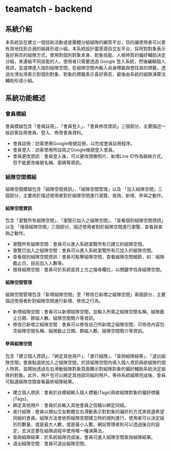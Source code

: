 # teamatch - backend
## 系統介紹
本系統旨在建立一個協助活動或是團體分組組隊的網頁平台，目的讓使用者可以更有效地找到合適的組員形成小組。本系統設計靈感源自交友平台，採用對對象表示喜好與否的組隊方式，使用對個別對象本身、對象技能、人格特質的偏好輔助決定分組，來連結不同技能的人。使用者只需要透過 Google 登入系統，然後編輯個人資訊，並選擇進入個別組隊空間，在組隊空間內輸入自身標籤與想找尋的標籤，透過左滑右滑表示對個別對象、對象的標籤表示喜好與否，最後由系統的組隊演算法輔助形成小組。

## 系統功能概述
### 會員模組
會員模組包含「會員註冊」、「會員登入」、「會員修改資訊」三個部分，主要描述一般訪客註冊會員、登入、修改會員資料。
- 會員註冊：訪客使用Google帳號註冊，以完成會員註冊程序。
- 會員登入：訪客使用所註冊之Google帳號登入會員。
- 會員更改資訊：會員登入後，可以更改頭像照片、新增Line ID作為聯絡方式，但不能更改帳號名稱、密碼等資訊。
### 組隊空間模組
組隊空間模組包含「組隊空間資訊」、「組隊空間管理」以及 「加入組隊空間」三個部分，主要用於描述使用者對於組隊空間進行瀏覽、查詢、新增、參與之動作。 
#### 組隊空間資訊
包含「瀏覽所有組隊空間」、「瀏覽已加入之組隊空間」、「查看個別組隊空間資訊」以及 「搜尋組隊空間」三個部分，描述使用者對於組隊空間進行瀏覽、查看與查詢之動作。
- 瀏覽所有組隊空間：會員可以進入系統瀏覽所有已建立的組隊空間。
- 瀏覽已加入之組隊空間：會員可以進入系統瀏覽所有已加入的組隊空間。
- 查看個別組隊空間資訊：會員可點擊組隊空間，查看組隊空間細節，如：組隊截止日，目前加入人數等。
- 搜尋組隊空間：會員可於系統首頁上方之搜尋欄位，以關鍵字找尋組隊空間。
#### 組隊空間管理
組隊空間管理包含「新增組隊空間」至「修改已新增之組隊空間」兩個部分，主要描述使用者針對組隊空間進行新增、修改之行為。
- 新增組隊空間：會員可以新增組隊空間，並輸入所需之組隊空間名稱、組隊截止日期、群組人數、組隊空間簡介等資訊。
- 修改已新增之組隊空間：會員可以修改自己所新增之組隊空間，可修改內容包含組隊空間名稱、組隊截止日期、群組人數、組隊空間簡介等資訊。
#### 參與組隊空間
包含「建立個人資訊」、「綁定其他用戶」、「進行組隊」、「查詢組隊結果」、「退出組隊空間」會員點選欲加入之組隊空間，於該組隊空間內填入個人資訊與欲組隊的個人特質，並開始透過左右滑動組隊對象頁面顯示對組隊對象的偏好輔助系統決定組隊的對象。此外，用戶也可以綁定其他欲同組的用戶。等待系統組隊完成後，會員可點選組隊空間查看最終組隊結果。
- 建立個人資訊：會員於此模組輸入個人標籤(Tags)與欲組隊對象的偏好標籤(Tags)。
- 綁定其他用戶：會員於此輸入其他會員之信箱以綁定同組。
- 進行組隊：會員以類似交友軟體左右滑動表示對對象的偏好的方式來挑選希望同組的會員。組隊方法會依照組隊空間建立時的規則進行，使用者可以決定組別的數量，或是最大人數，或是最小人數。網站管理者則可以透過後台的設定，去決定要在組隊過程中使用哪一種演算法。
- 查詢組隊結果：於系統組隊完成後，會員可進入組隊空間查詢組隊結果。
- 退出組隊空間：會員可退出組隊空間。



